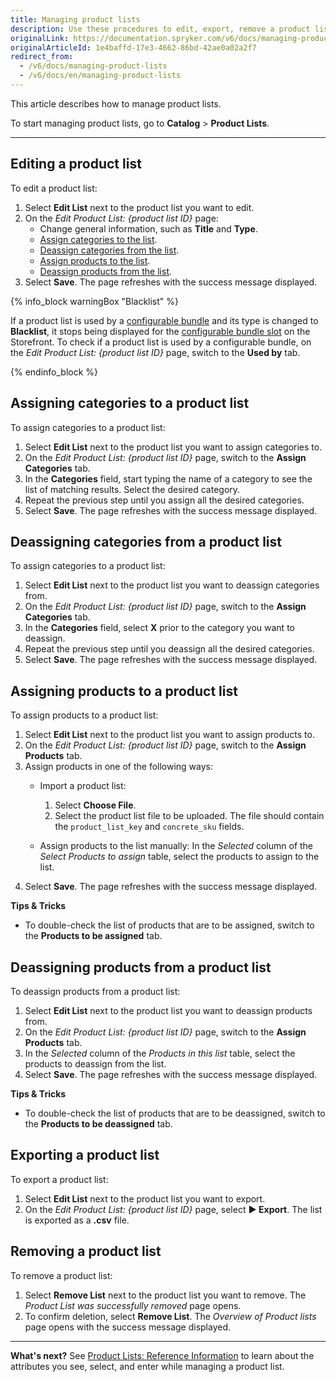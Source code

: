 ```yaml
---
title: Managing product lists
description: Use these procedures to edit, export, remove a product list or remove products from the product list in the Back Office.
originalLink: https://documentation.spryker.com/v6/docs/managing-product-lists
originalArticleId: 1e4baffd-17e3-4662-86bd-42ae0a02a2f7
redirect_from:
  - /v6/docs/managing-product-lists
  - /v6/docs/en/managing-product-lists
---
```


This article describes how to manage product lists.

To start managing product lists, go to **Catalog** > **Product Lists**.
***
## Editing a product list
To edit a product list:

1. Select **Edit List** next to the product list you want to edit.
2. On the *Edit Product List: {product list ID}* page:
    * Change general information, such as **Title** and **Type**.
    * [Assign categories to the list](#assigning-categories-to-a-product-list).
    * [Deassign categories from the list](#deassigning-categories-from-a-product-list).
    * [Assign products to the list](#assigning-products-to-a-product-list).
    * [Deassign products from the list](#deassigning-categories-from-a-product-list).
3. Select **Save**.
    The page refreshes with the success message displayed.

{% info_block warningBox "Blacklist" %}

If a product list is used by a [configurable bundle](/docs/scos/dev/features/202009.0/configurable-bundle/configurable-bundle-feature-overview.html) and its type is changed to **Blacklist**, it stops being displayed for the [configurable bundle slot](/docs/scos/dev/features/202009.0/configurable-bundle/configurable-bundle-feature-overview.html#configurable-bundle-slots) on the Storefront. To check if a product list is used by a configurable bundle, on the *Edit Product List: {product list ID}*  page, switch to the **Used by** tab.

{% endinfo_block %}


## Assigning categories to a product list

To assign categories to a product list:
1. Select **Edit List** next to the product list you want to assign categories to.
2. On the *Edit Product List: {product list ID}*  page, switch to the **Assign Categories** tab.
3. In the **Categories** field, start typing the name of a category to see the list of matching results. Select the desired category.
4. Repeat the previous step until you assign all the desired categories.
5. Select **Save**.
    The page refreshes with the success message displayed.

## Deassigning categories from a product list

To assign categories to a product list:
1. Select **Edit List** next to the product list you want to deassign categories from.
2. On the *Edit Product List: {product list ID}*  page, switch to the **Assign Categories** tab.
3. In the **Categories** field, select **X** prior to the category you want to deassign.
4. Repeat the previous step until you deassign all the desired categories.
5. Select **Save**.
    The page refreshes with the success message displayed.

## Assigning products to a product list
To assign products to a product list:
1. Select **Edit List** next to the product list you want to assign products to.
2. On the *Edit Product List: {product list ID}*  page, switch to the **Assign Products** tab.
3. Assign products in one of the following ways:
    *  Import a product list:
        1. Select **Choose File**.
        2. Select the product list file to be uploaded.
            The file should contain the `product_list_key` and `concrete_sku` fields.

    *  Assign products to the list manually: In the *Selected* column of the *Select Products to assign* table, select the products to assign to the list.
 5. Select **Save**.
    The page refreshes with the success message displayed.

**Tips & Tricks**
* To double-check the list of products that are to be assigned, switch to the **Products to be assigned** tab.



## Deassigning products from a product list
To deassign products from a product list:
1. Select **Edit List** next to the product list you want to deassign products from.
2. On the *Edit Product List: {product list ID}*  page, switch to the **Assign Products** tab.
3. In the *Selected* column of the *Products in this list* table, select the products to deassign from the list.
4. Select **Save**.
    The page refreshes with the success message displayed.

**Tips & Tricks**
* To double-check the list of products that are to be deassigned, switch to the **Products to be deassigned** tab.

## Exporting a product list

To export a product list:

1. Select **Edit List** next to the product list you want to export.
2. On the *Edit Product List: {product list ID}* page, select **► Export**.
    The list is exported as a **.csv** file.

## Removing a product list

To remove a product list:
1. Select **Remove List** next to the product list you want to remove.
    The *Product List was successfully removed* page opens.
2. To confirm deletion, select **Remove List**.
    The *Overview of Product lists* page opens with the success message displayed.


***
**What's next?**
See [Product Lists: Reference Information](/docs/scos/user/user-guides/202009.0/back-office-user-guide/catalog/product-lists/references/reference-information-product-lists.html) to learn about the attributes you see, select, and enter while managing a product list.
